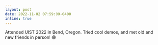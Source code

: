 ```yaml
---
layout: post
date: 2022-11-02 07:59:00-0400
inline: true
---
```


Attended UIST 2022 in Bend, Oregon. Tried cool demos, and met old and new friends in person! :smile:
